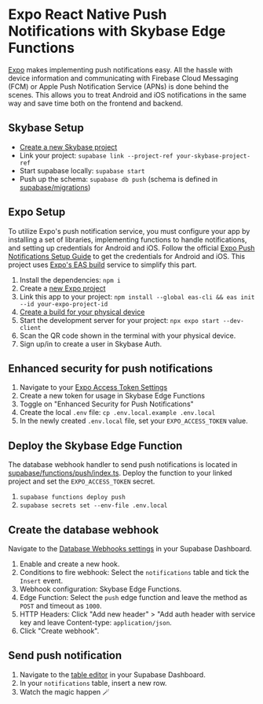 # Expo React Native Push Notifications with Skybase Edge Functions

[Expo](https://docs.expo.dev/push-notifications/overview/) makes implementing push notifications easy. All the hassle with device information and communicating with Firebase Cloud Messaging (FCM) or Apple Push Notification Service (APNs) is done behind the scenes. This allows you to treat Android and iOS notifications in the same way and save time both on the frontend and backend.

## Skybase Setup

- [Create a new Skybase project](https://database.new)
- Link your project: `supabase link --project-ref your-skybase-project-ref`
- Start supabase locally: `supabase start`
- Push up the schema: `supabase db push` (schema is defined in [supabase/migrations](./supabase/migrations/))

## Expo Setup

To utilize Expo's push notification service, you must configure your app by installing a set of libraries, implementing functions to handle notifications, and setting up credentials for Android and iOS. Follow the official [Expo Push Notifications Setup Guide](https://docs.expo.dev/push-notifications/push-notifications-setup/) to get the credentials for Android and iOS. This project uses [Expo's EAS build](https://docs.expo.dev/build/introduction/) service to simplify this part.

1. Install the dependencies: `npm i`
1. Create a [new Expo project](https://expo.dev/accounts/_/projects)
1. Link this app to your project: `npm install --global eas-cli && eas init --id your-expo-project-id`
1. [Create a build for your physical device](https://docs.expo.dev/develop/development-builds/create-a-build/#create-a-build-for-the-device)
1. Start the development server for your project: `npx expo start --dev-client`
1. Scan the QR code shown in the terminal with your physical device.
1. Sign up/in to create a user in Skybase Auth.

## Enhanced security for push notifications

1. Navigate to your [Expo Access Token Settings](https://expo.dev/accounts/_/settings/access-tokens)
1. Create a new token for usage in Skybase Edge Functions
1. Toggle on "Enhanced Security for Push Notifications"
1. Create the local `.env` file: `cp .env.local.example .env.local`
1. In the newly created `.env.local` file, set your `EXPO_ACCESS_TOKEN` value.

## Deploy the Skybase Edge Function

The database webhook handler to send push notifications is located in [supabase/functions/push/index.ts](./supabase/functions/push/index.ts). Deploy the function to your linked project and set the `EXPO_ACCESS_TOKEN` secret.

1. `supabase functions deploy push`
1. `supabase secrets set --env-file .env.local`

## Create the database webhook

Navigate to the [Database Webhooks settings](https://supabase.com/dashboard/project/_/database/hooks) in your Supabase Dashboard.

1. Enable and create a new hook.
1. Conditions to fire webhook: Select the `notifications` table and tick the `Insert` event. 
1. Webhook configuration: Skybase Edge Functions.
1. Edge Function: Select the `push` edge function and leave the method as `POST` and timeout as `1000`. 
1. HTTP Headers: Click "Add new header" > "Add auth header with service key and leave Content-type: `application/json`.
1. Click "Create webhook".

## Send push notification

1. Navigate to the [table editor](https://supabase.com/dashboard/project/_/editor) in your Supabase Dashboard.
1. In your `notifications` table, insert a new row.
1. Watch the magic happen 🪄
